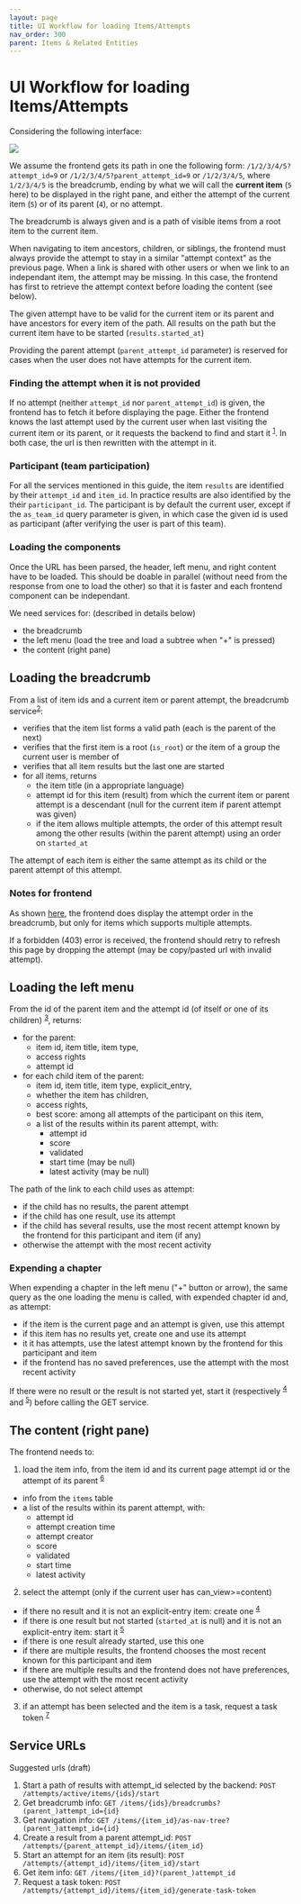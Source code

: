 ```yaml
---
layout: page
title: UI Workflow for loading Items/Attempts
nav_order: 300
parent: Items & Related Entities
---
```


# UI Workflow for loading Items/Attempts

Considering the following interface:

<img src="https://france-ioi.github.io/algorea-designs/img/03.Activities_00.Header_d.Attempt_a.Open.png" >

We assume the frontend gets its path in one the following form: `/1/2/3/4/5?attempt_id=9` or `/1/2/3/4/5?parent_attempt_id=9` or `/1/2/3/4/5`, where `1/2/3/4/5` is the breadcrumb, ending by what we will call the **current item** (`5` here) to be displayed in the right pane, and either the attempt of the current item (`5`) or of its parent (`4`), or no attempt.

The breadcrumb is always given and is a path of visible items from a root item to the current item.

When navigating to item ancestors, children, or siblings, the frontend must always provide the attempt to stay in a similar "attempt context" as the previous page. When a link is shared with other users or when we link to an independant item, the attempt may be missing. In this case, the frontend has first to retrieve the attempt context before loading the content (see below).

The given attempt have to be valid for the current item or its parent and have ancestors for every item of the path. All results on the path but the current item have to be started (`results.started_at`)

Providing the parent attempt (`parent_attempt_id` parameter) is reserved for cases when the user does not have attempts for the current item.

### Finding the attempt when it is not provided

If no attempt (neither `attempt_id` nor `parent_attempt_id`) is given, the frontend has to fetch it before displaying the page. Either the frontend knows the last attempt used by the current user when last visiting the current item or its parent, or it requests the backend to find and start it <sup>[1](#srv1)</sup>. In both case, the url is then rewritten with the attempt in it.

### Participant (team participation)

For all the services mentioned in this guide, the item `results` are identified by their `attempt_id` and `item_id`. In practice results are also identified by the their `participant_id`. The participant is by default the current user, except if the `as_team_id` query parameter is given, in which case the given id is used as participant (after verifying the user is part of this team).

### Loading the components

Once the URL has been parsed, the header, left menu, and right content have to be loaded. This should be doable in parallel (without need from the response from one to load the other) so that it is faster and each frontend component can be independant.

We need services for: (described in details below)
- the breadcrumb
- the left menu (load the tree and load a subtree when "+" is pressed)
- the content (right pane)


## Loading the breadcrumb

From a list of item ids and a current item or parent attempt, the breadcrumb service<sup>[2](#srv2)</sup>:

- verifies that the item list forms a valid path (each is the parent of the next)
- verifies that the first item is a root (`is_root`) or the item of a group the current user is member of
- verifies that all item results but the last one are started
- for all items, returns
  - the item title (in a appropriate language)
  - attempt id for this item (result) from which the current item or parent attempt is a descendant (null for the current item if parent attempt was given)
  - if the item allows multiple attempts, the order of this attempt result among the other results (within the parent attempt) using an order on `started_at`

The attempt of each item is either the same attempt as its child or the parent attempt of this attempt.

### Notes for frontend

As shown [here](https://france-ioi.github.io/algorea-designs/03.Activities_00.Header_d.Attempt), the frontend does display the attempt order in the breadcrumb, but only for items which supports multiple attempts.

If a forbidden (403) error is received, the frontend should retry to refresh this page by dropping the attempt (may be copy/pasted url with invalid attempt).


## Loading the left menu

From the id of the parent item and the attempt id (of itself or one of its children) <sup>[3](#srv3)</sup>, returns:
- for the parent:
  - item id, item title, item type,
  - access rights
  - attempt id
- for each child item of the parent:
  - item id, item title, item type, explicit_entry,
  - whether the item has children,
  - access rights,
  - best score: among all attempts of the participant on this item,
  - a list of the results within its parent attempt, with:
    - attempt id
    - score
    - validated
    - start time (may be null)
    - latest activity (may be null)

The path of the link to each child uses as attempt:
- if the child has no results, the parent attempt
- if the child has one result, use its attempt
- if the child has several results, use the most recent attempt known by the frontend for this participant and item (if any)
- otherwise the attempt with the most recent activity

### Expending a chapter

When expending a chapter in the left menu ("+" button or arrow), the same query as the one loading the menu is called, with expended chapter id and, as attempt:
- if the item is the current page and an attempt is given, use this attempt
- if this item has no results yet, create one and use its attempt
- it it has attempts, use the latest attempt known by the frontend for this participant and item
- if the frontend has no saved preferences, use the attempt with the most recent activity

If there were no result or the result is not started yet, start it (respectively <sup>[4](#srv4)</sup> and <sup>[5](#srv5)</sup>) before calling the GET service.


## The content (right pane)

The frontend needs to:
1. load the item info, from the item id and its current page attempt id or the attempt of its parent <sup>[6](#srv6)</sup>
  - info from the `items` table
  - a list of the results within its parent attempt, with:
    - attempt id
    - attempt creation time
    - attempt creator
    - score
    - validated
    - start time
    - latest activity
2. select the attempt (only if the current user has can_view>=content)
  - if there no result and it is not an explicit-entry item: create one <sup>[4](#srv4)</sup>
  - if there is one result but not started (`started_at` is null) and it is not an explicit-entry item: start it <sup>[5](#srv5)</sup>
  - if there is one result already started, use this one
  - if there are multiple results, the frontend chooses the most recent known for this participant and item
  - if there are multiple results and the frontend does not have preferences, use the attempt with the most recent activity
  - otherwise, do not select attempt
3. if an attempt has been selected and the item is a task, request a task token <sup>[7](#srv7)</sup>

## Service URLs

Suggested urls (draft)

1. <a name="srv1"></a>Start a path of results with attempt_id selected by the backend: `POST /attempts/active/items/{ids}/start`
2. <a name="srv2"></a>Get breadcrumb info: `GET /items/{ids}/breadcrumbs?(parent_)attempt_id={id}`
3. <a name="srv3"></a>Get navigation info: `GET /items/{item_id}/as-nav-tree?(parent_)attempt_id={id}`
4. <a name="srv4"></a>Create a result from a parent attempt_id: `POST /attempts/{parent_attempt_id}/items/{item_id}`
5. <a name="srv5"></a>Start an attempt for an item (its result): `POST /attempts/{attempt_id}/items/{item_id}/start`
6. <a name="srv6"></a>Get item info: `GET /items/{item_id}?(parent_)attempt_id`
7. <a name="srv7"></a>Request a task token: `POST /attempts/{attempt_id}/items/{item_id}/generate-task-token`
